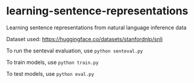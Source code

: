 # learning-sentence-representations
Learning sentence representations from natural language inference data

Dataset used: https://huggingface.co/datasets/stanfordnlp/snli

To run the senteval evaluation, use `python senteval.py`

To train models, use `python train.py`

To test models, use `python eval.py`
